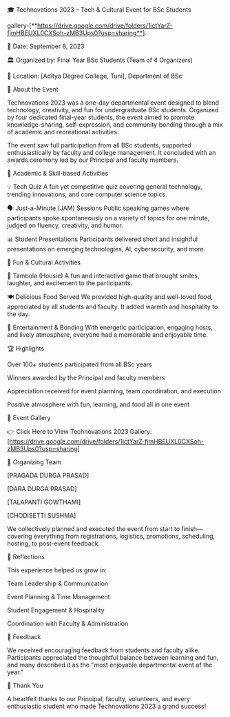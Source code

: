 🎓 Technovations 2023 – Tech & Cultural Event for BSc Students

 gallery-[**https://drive.google.com/drive/folders/1ictYarZ-fjmHBEUXL0CXSoh-zMB3Ups0?usp=sharing**].
 
📅 Date: September 8, 2023

🏛️ Organized by: Final Year BSc Students (Team of 4 Organizers)

📍 Location: [Aditya Degree College, Tuni], Department of BSc

📌 About the Event

Technovations 2023 was a one-day departmental event designed to blend technology, creativity, and fun for undergraduate BSc students. Organized by four dedicated final-year students, the event aimed to promote knowledge-sharing, self-expression, and community bonding through a mix of academic and recreational activities.

The event saw full participation from all BSc students, supported enthusiastically by faculty and college management. It concluded with an awards ceremony led by our Principal and faculty members.

🧠 Academic & Skill-based Activities

💡 Tech Quiz
A fun yet competitive quiz covering general technology, trending innovations, and core computer science topics.

🗣️ Just-a-Minute (JAM) Sessions
Public speaking games where participants spoke spontaneously on a variety of topics for one minute, judged on fluency, creativity, and humor.

📊 Student Presentations
Participants delivered short and insightful presentations on emerging technologies, AI, cybersecurity, and more.

🎲 Fun & Cultural Activities

🎯 Tambola (Housie)
A fun and interactive game that brought smiles, laughter, and excitement to the participants.

🍽️ Delicious Food Served
We provided high-quality and well-loved food, appreciated by all students and faculty. It added warmth and hospitality to the day.

🎉 Entertainment & Bonding
With energetic participation, engaging hosts, and lively atmosphere, everyone had a memorable and enjoyable time.

🏆 Highlights

Over 100+ students participated from all BSc years

Winners awarded by the Principal and faculty members

Appreciation received for event planning, team coordination, and execution

Positive atmosphere with fun, learning, and food all in one event

📸 Event Gallery

👉 Click Here to View Technovations 2023 Gallery: [https://drive.google.com/drive/folders/1ictYarZ-fjmHBEUXL0CXSoh-zMB3Ups0?usp=sharing]

👥 Organizing Team

[PRAGADA DURGA PRASAD]

[DARA DURGA PRASAD]

[TALAPANTI GOWTHAMI]

[CHODISETTI SUSHMA]

We collectively planned and executed the event from start to finish—covering everything from registrations, logistics, promotions, scheduling, hosting, to post-event feedback.

📝 Reflections

This experience helped us grow in:

Team Leadership & Communication

Event Planning & Time Management

Student Engagement & Hospitality

Coordination with Faculty & Administration

💬 Feedback

We received encouraging feedback from students and faculty alike. Participants appreciated the thoughtful balance between learning and fun, and many described it as the "most enjoyable departmental event of the year."

🙏 Thank You

A heartfelt thanks to our Principal, faculty, volunteers, and every enthusiastic student who made Technovations 2023 a grand success!
